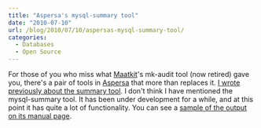 ```yaml
---
title: "Aspersa's mysql-summary tool"
date: "2010-07-10"
url: /blog/2010/07/10/aspersas-mysql-summary-tool/
categories:
  - Databases
  - Open Source
---
```

For those of you who miss what [Maatkit](http://www.maatkit.org/)'s mk-audit tool (now retired) gave you, there's a pair of tools in [Aspersa](http://code.google.com/p/aspersa/) that more than replaces it. [I wrote previously about the summary tool](/blog/2010/05/16/apsersas-summary-tool-supports-adaptec-and-megaraid-controllers/). I don't think I have mentioned the mysql-summary tool. It has been under development for a while, and at this point it has quite a lot of functionality. You can see a [sample of the output on its manual page](http://aspersa.googlecode.com/svn/html/mysql-summary.html).



